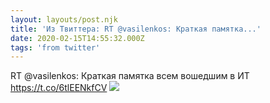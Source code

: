 ```yaml
---
layout: layouts/post.njk
title: 'Из Твиттера: RT @vasilenkos: Краткая памятка...'
date: 2020-02-15T14:55:32.000Z
tags: 'from twitter'
---
```



RT @vasilenkos: Краткая памятка всем вошедшим в ИТ https://t.co/6tlEENkfCV
  <img src="https://pbs.twimg.com/media/EQyuH2hWkAAVlmT.png" />
